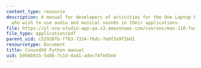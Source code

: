 ```yaml
---
content_type: resource
description: A manual for developers of activities for the One Laptop Per Child XO
  who wish to use audio and musical sounds in their applications.
file: https://ol-ocw-studio-app-qa.s3.amazonaws.com/courses/mas-110-fundamentals-of-computational-media-design-fall-2008/b956b81554867c1d4a41adecf4fe93e4_csoundxo_python.pdf
file_type: application/pdf
parent_uid: c52938fb-f763-7324-f6dc-7edf3a9f1bd1
resourcetype: Document
title: CsoundXO Python manual
uid: b956b815-5486-7c1d-4a41-adecf4fe93e4
---
```

